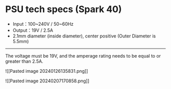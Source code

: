 # PSU tech specs (Spark 40)

-   Input：100~240V / 50~60Hz
-   Output：19V / 2.5A 
-   2.1mm diameter (inside diameter), center positive
	(Outer Diameter is 5.5mm)

---
The voltage must be 19V, and the amperage rating needs to be equal to or greater than 2.5A.
 
![[Pasted image 20240126135831.png]]

![[Pasted image 20240207170858.png]]

